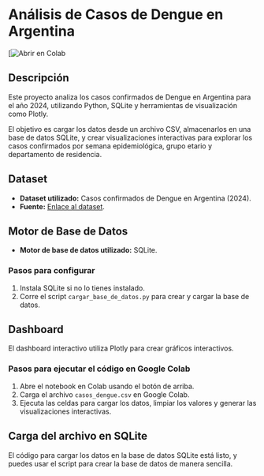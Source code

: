# Análisis de Casos de Dengue en Argentina

[![Abrir en Colab](https://colab.research.google.com/github/cristianccr/analisis-casos-dengue/blob/main/Modulo2.ipynb)


## Descripción
Este proyecto analiza los casos confirmados de Dengue en Argentina para el año 2024, utilizando Python, SQLite y herramientas de visualización como Plotly.

El objetivo es cargar los datos desde un archivo CSV, almacenarlos en una base de datos SQLite, y crear visualizaciones interactivas para explorar los casos confirmados por semana epidemiológica, grupo etario y departamento de residencia.

## Dataset
- **Dataset utilizado:** Casos confirmados de Dengue en Argentina (2024).  
- **Fuente:** [Enlace al dataset](PONER_LINK_AQUI).

## Motor de Base de Datos
- **Motor de base de datos utilizado:** SQLite.  

### Pasos para configurar
1. Instala SQLite si no lo tienes instalado.  
2. Corre el script `cargar_base_de_datos.py` para crear y cargar la base de datos.  

## Dashboard
El dashboard interactivo utiliza Plotly para crear gráficos interactivos.

### Pasos para ejecutar el código en Google Colab
1. Abre el notebook en Colab usando el botón de arriba.  
2. Carga el archivo `casos_dengue.csv` en Google Colab.  
3. Ejecuta las celdas para cargar los datos, limpiar los valores y generar las visualizaciones interactivas.  

## Carga del archivo en SQLite
El código para cargar los datos en la base de datos SQLite está listo, y puedes usar el script para crear la base de datos de manera sencilla.



